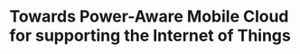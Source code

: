 Towards Power-Aware Mobile Cloud for supporting the Internet of Things
======================================================================
